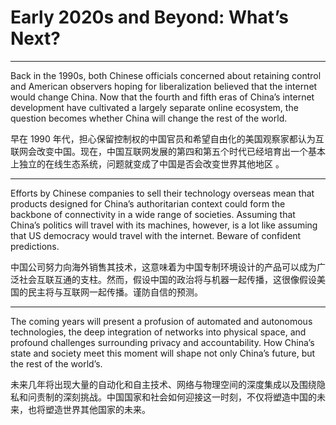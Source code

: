 # Early 2020s and Beyond: What’s Next?

---
Back in the 1990s, both Chinese officials concerned about retaining control and American observers hoping for liberalization believed that the internet would change China. Now that the fourth and fifth eras of China’s internet development have cultivated a largely separate online ecosystem, the question becomes whether China will change the rest of the world.

早在 1990 年代，担心保留控制权的中国官员和希望自由化的美国观察家都认为互联网会改变中国。现在，中国互联网发展的第四和第五个时代已经培育出一个基本上独立的在线生态系统，问题就变成了中国是否会改变世界其他地区 。

---
Efforts by Chinese companies to sell their technology overseas mean that products designed for China’s authoritarian context could form the backbone of connectivity in a wide range of societies. Assuming that China’s politics will travel with its machines, however, is a lot like assuming that US democracy would travel with the internet. Beware of confident predictions.

中国公司努力向海外销售其技术，这意味着为中国专制环境设计的产品可以成为广泛社会互联互通的支柱。然而，假设中国的政治将与机器一起传播，这很像假设美国的民主将与互联网一起传播。谨防自信的预测。

---
The coming years will present a profusion of automated and autonomous technologies, the deep integration of networks into physical space, and profound challenges surrounding privacy and accountability. How China’s state and society meet this moment will shape not only China’s future, but the rest of the world’s.

未来几年将出现大量的自动化和自主技术、网络与物理空间的深度集成以及围绕隐私和问责制的深刻挑战。中国国家和社会如何迎接这一时刻，不仅将塑造中国的未来，也将塑造世界其他国家的未来。
